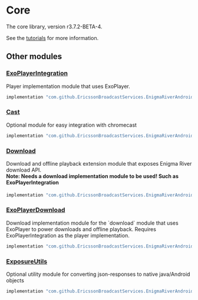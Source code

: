 # Core

The core library, version r3.7.2-BETA-4.

See the [tutorials](tutorials/index.md) for more information.

## Other modules

### [ExoPlayerIntegration](https://github.com/EricssonBroadcastServices/EnigmaRiverAndroidExoPlayerIntegration/tree/r3.7.2-BETA-4)

<p>Player implementation module that uses ExoPlayer.</p>

```gradle
implementation "com.github.EricssonBroadcastServices.EnigmaRiverAndroid:exoplayerintegration:r3.7.2-BETA-4"
```

### [Cast](https://github.com/EricssonBroadcastServices/EnigmaRiverAndroidCast/tree/r3.7.2-BETA-4)

<p>Optional module for easy integration with chromecast</p>

```gradle
implementation "com.github.EricssonBroadcastServices.EnigmaRiverAndroid:cast:r3.7.2-BETA-4"
```

### [Download](https://github.com/EricssonBroadcastServices/EnigmaRiverAndroidDownload/tree/r3.7.2-BETA-4)

<p>Download and offline playback extension module that exposes Enigma River download API.</p>
<h4 style="margin-top: -1em">Note: Needs a download implementation module to be used! Such as ExoPlayerIntegration</h4>

```gradle
implementation "com.github.EricssonBroadcastServices.EnigmaRiverAndroid:download:r3.7.2-BETA-4"
```

### [ExoPlayerDownload](https://github.com/EricssonBroadcastServices/EnigmaRiverAndroidExoPlayerDownload/tree/r3.7.2-BETA-4)

<p>Download implementation module for the `download` module that uses ExoPlayer to power downloads and offline playback. Requires ExoPlayerIntegration as the player implementation.</p>

```gradle
implementation "com.github.EricssonBroadcastServices.EnigmaRiverAndroid:exoPlayerDownload:r3.7.2-BETA-4"
```

### [ExposureUtils](https://github.com/EricssonBroadcastServices/EnigmaRiverAndroidExposureUtils/tree/r3.7.2-BETA-4)

<p>Optional utility module for converting json-responses to native java/Android objects</p>

```gradle
implementation "com.github.EricssonBroadcastServices.EnigmaRiverAndroid:exposureUtils:r3.7.2-BETA-4"
```